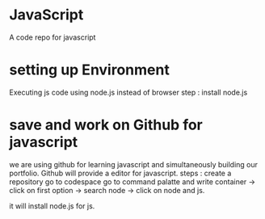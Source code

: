 # JavaScript
A code repo for javascript


# setting up Environment
Executing js code using node.js instead of browser
step : 
  install node.js

# save and work on Github for javascript
we are using github for learning javascript and simultaneously building our portfolio.
Github will provide a editor for javascript.
steps :
  create a repository
  go to codespace
  go to command palatte and write container -> click on first option -> search node -> 
  click on node and js.

  it will install node.js for js.
